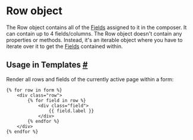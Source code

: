 # Row object

The Row object contains all of the [Fields](field.md) assigned to it in the composer. It can contain up to 4 fields/columns. The Row object doesn't contain any properties or methods. Instead, it's an iterable object where you have to iterate over it to get the [Fields](field.md) contained within.


## Usage in Templates <a href="#templates" id="templates" class="docs-anchor">#</a>

Render all rows and fields of the currently active page within a form:

	{% for row in form %}
		<div class="row">
			{% for field in row %}
				<div class="field">
					{{ field.label }}
				</div>
			{% endfor %}
		</div>
	{% endfor %}
